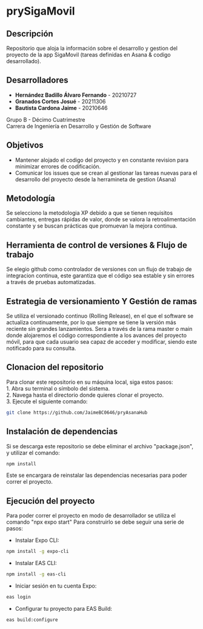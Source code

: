 # prySigaMovil
## Descripción
Repositorio que aloja la información sobre el desarrollo y gestion del proyecto de la app SigaMovil (tareas definidas en Asana &amp; codigo desarrollado).


## Desarrolladores
- **Hernández Badillo Álvaro Fernando** - 20210727
- **Granados Cortes Josué** - 20211306
- **Bautista Cardona Jaime** - 20210646

Grupo B - Décimo Cuatrimestre  
Carrera de Ingeniería en Desarrollo y Gestión de Software


## Objetivos
- Mantener alojado el codigo del proyecto y en constante revision para minimizar errores de codificación.
- Comunicar los issues que se crean al gestionar las tareas nuevas para el desarrollo del proyecto desde la herramineta de gestion (Asana)


## Metodología
Se selecciono la metodologia XP debido a que se tienen requisitos cambiantes, entregas rápidas de valor, donde se valora la retroalimentación constante y se buscan prácticas que promuevan la mejora continua.


## Herramienta de control de versiones & Flujo de trabajo
Se elegio github como controlador de versiones con un flujo de trabajo de integracion continua, este garantiza que el código sea estable y sin errores a través de pruebas automatizadas.


## Estrategia de versionamiento Y Gestión de ramas
Se utiliza el versionado continuo (Rolling Release), en el que el software se actualiza continuamente, por lo que siempre se tiene la versión más reciente sin grandes lanzamientos. Sera a través de la rama master o main donde alojaremos el código correspondiente a los avances del proyecto móvil, para que cada usuario sea capaz de acceder y modificar, siendo este notificado para su consulta.


## Clonacion del repositorio
Para clonar este repositorio en su máquina local, siga estos pasos:
<br>1. Abra su terminal o símbolo del sistema.
<br>2. Navega hasta el directorio donde quieres clonar el proyecto.
<br>3. Ejecute el siguiente comando:

```bash
git clone https://github.com/JaimeBC0646/pryAsanaHub
```


## Instalación de dependencias
Si se descarga este repositorio se debe eliminar el archivo "package.json", y utilizar el comando:
```bash
npm install
```
Este se encargara de reinstalar las dependencias necesarias para poder correr el proyecto.


## Ejecución del proyecto
Para poder correr el proyecto en modo de desarrollador se utiliza el comando "npx expo start"
Para construirlo se debe seguir una serie de pasos:
- Instalar Expo CLI: 

```bash
npm install -g expo-cli
```

- Instalar EAS CLI:
```bash
npm install -g eas-cli
```

- Iniciar sesión en tu cuenta Expo:
```bash
eas login
```
- Configurar tu proyecto para EAS Build:
```bash
eas build:configure
```
